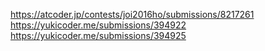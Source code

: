 https://atcoder.jp/contests/joi2016ho/submissions/8217261
https://yukicoder.me/submissions/394922
https://yukicoder.me/submissions/394925